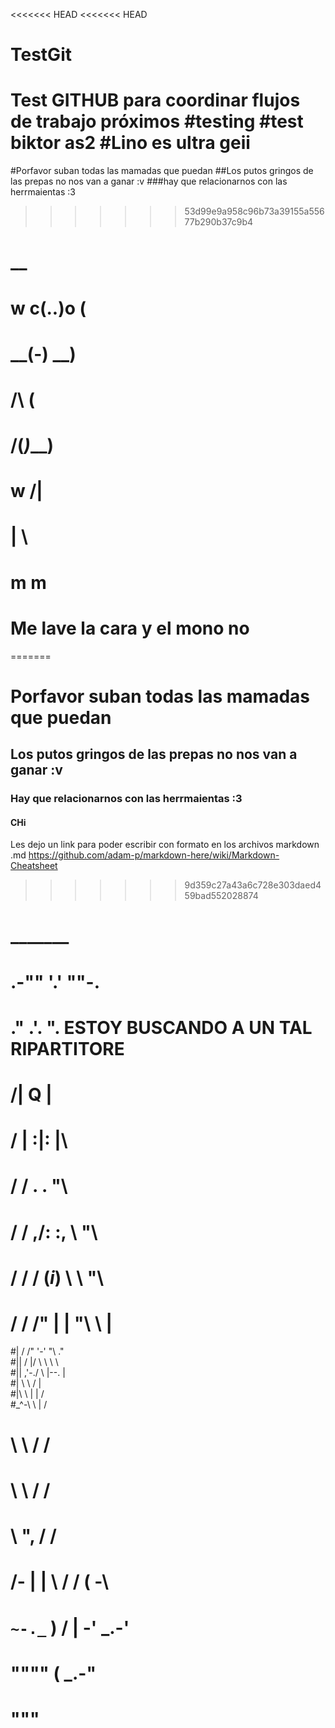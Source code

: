<<<<<<< HEAD
<<<<<<< HEAD
# TestGit
Test GITHUB para coordinar flujos de trabajo próximos
#testing 
#test biktor as2
#Lino es ultra geii
=======
#Porfavor suban todas las mamadas que puedan
##Los putos gringos de las prepas no nos van a ganar :v
###hay que relacionarnos con las herrmaientas :3
>>>>>>> 53d99e9a958c96b73a39155a55677b290b37c9b4
#          __
#     w  c(..)o   (
#      \__(-)    __)
#          /\   (
#         /(_)___)
#         w /|
#          | \
#         m  m
# Me lave la cara y el mono no
=======
# Porfavor suban todas las mamadas que puedan
## Los putos gringos de las prepas no nos van a ganar :v
### Hay que relacionarnos con las herrmaientas :3
#### CHi

Les dejo un link para poder escribir con formato en los archivos markdown .md
https://github.com/adam-p/markdown-here/wiki/Markdown-Cheatsheet
>>>>>>> 9d359c27a43a6c728e303daed459bad552028874
#            _______                                         
#          .-""  '.'  ""-.                                     
#        ."      .'.      ".   ESTOY BUSCANDO A UN TAL RIPARTITORE
#      /|         Q         |                                  
#     / |        :|:        |\                                 
#    / /         . .         \"\                               
#   / /        ,/: :\,        \ "\                             
#  / /        / (_i_) \        \  "\                           
# / /       /"   | |   "\       \   |                          
#| /      /"     '-'     "\      \."                           
#||   / |/                 \ \ \  \                            
#|| ,'-./                   \ |--. |                           
#| \    \                    /     |                           
#|\ \    |                  |     /                            
#\_^-\   \                  |    /                             
#     \  \                 /   /                              
#       \  \               /   /                               
#      __\ \",            /   /__                              
#     /-  | | \          / / (  -\                             
#     `~-._`   )        / | -' _.-'                            
#          """"        (   _.-"                                
#                       """ 